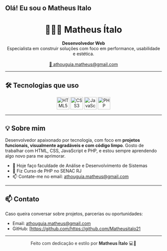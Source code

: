 ## Olá! Eu sou o Matheus Italo

<h1 align="center">👨🏽‍💻 Matheus Ítalo</h1>

<p align="center">
  <b>Desenvolvedor Web</b><br>
  Especialista em construir soluções com foco em performance, usabilidade e estética.<br>
  <br>
  <a href="mailto:athouguia.matheus@gmail.com">📩 athouguia.matheus@gmail.com</a>
</p>

---

## 🛠️ Tecnologias que uso

<div align="center" style="margin-top: 10px;">
  <img src="https://cdn.jsdelivr.net/gh/devicons/devicon/icons/html5/html5-original.svg" height="40" alt="HTML5" />
  <img src="https://cdn.jsdelivr.net/gh/devicons/devicon/icons/css3/css3-original.svg" height="40" alt="CSS3" />
  <img src="https://cdn.jsdelivr.net/gh/devicons/devicon/icons/javascript/javascript-original.svg" height="40" alt="JavaScript" />
  <img src="https://cdn.jsdelivr.net/gh/devicons/devicon/icons/php/php-original.svg" height="40" alt="PHP" />
</div>

---

## 💡 Sobre mim

Desenvolvedor apaixonado por tecnologia, com foco em **projetos funcionais, visualmente agradáveis e com código limpo**. 
Gosto de trabalhar com HTML, CSS, JavaScript e PHP, e estou sempre aprendendo algo novo para me aprimorar.

- 🔭 Hoje faço faculdade de Análise e Desenvolvimento de Sistemas
- 📘 Fiz Curso de PHP no SENAC RJ
- 📫 Contate-me no email: athouguia.matheus@gmail.com 

---

## 📫 Contato

Caso queira conversar sobre projetos, parcerias ou oportunidades:

- Email: [athouguia.matheus@gmail.com](mailto:athouguia.matheus@gmail.com)
- GitHub: [https://github.com/https://github.com/Matheusitalo21

---

<p align="center" style="color: #2e2e2e;">
  Feito com dedicação e estilo por <strong>Matheus Ítalo</strong> 💻🖤
</p>

